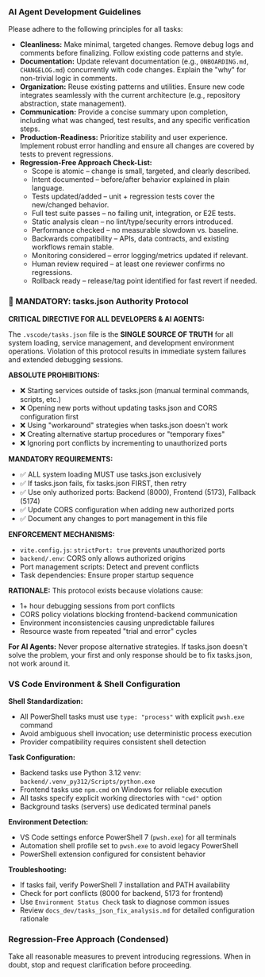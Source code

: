 <!-- RESTORED FILE: Source commit eb8d3c1e5 | Restoration UTC 2025-09-24T00:00:00Z (placeholder) -->

### **AI Agent Development Guidelines**

Please adhere to the following principles for all tasks:

- **Cleanliness:** Make minimal, targeted changes. Remove debug logs and comments before finalizing. Follow existing code patterns and style.
- **Documentation:** Update relevant documentation (e.g., `ONBOARDING.md`, `CHANGELOG.md`) concurrently with code changes. Explain the "why" for non-trivial logic in comments.
- **Organization:** Reuse existing patterns and utilities. Ensure new code integrates seamlessly with the current architecture (e.g., repository abstraction, state management).
- **Communication:** Provide a concise summary upon completion, including what was changed, test results, and any specific verification steps.
- **Production-Readiness:** Prioritize stability and user experience. Implement robust error handling and ensure all changes are covered by tests to prevent regressions.
- **Regression-Free Approach Check-List:**
  - Scope is atomic – change is small, targeted, and clearly described.
  - Intent documented – before/after behavior explained in plain language.
  - Tests updated/added – unit + regression tests cover the new/changed behavior.
  - Full test suite passes – no failing unit, integration, or E2E tests.
  - Static analysis clean – no lint/type/security errors introduced.
  - Performance checked – no measurable slowdown vs. baseline.
  - Backwards compatibility – APIs, data contracts, and existing workflows remain stable.
  - Monitoring considered – error logging/metrics updated if relevant.
  - Human review required – at least one reviewer confirms no regressions.
  - Rollback ready – release/tag point identified for fast revert if needed.

### **🚨 MANDATORY: tasks.json Authority Protocol**

**CRITICAL DIRECTIVE FOR ALL DEVELOPERS & AI AGENTS:**

The `.vscode/tasks.json` file is the **SINGLE SOURCE OF TRUTH** for all system loading, service management, and development environment operations. Violation of this protocol results in immediate system failures and extended debugging sessions.

**ABSOLUTE PROHIBITIONS:**
- ❌ Starting services outside of tasks.json (manual terminal commands, scripts, etc.)
- ❌ Opening new ports without updating tasks.json and CORS configuration first
- ❌ Using "workaround" strategies when tasks.json doesn't work
- ❌ Creating alternative startup procedures or "temporary fixes"
- ❌ Ignoring port conflicts by incrementing to unauthorized ports

**MANDATORY REQUIREMENTS:**
- ✅ ALL system loading MUST use tasks.json exclusively
- ✅ If tasks.json fails, fix tasks.json FIRST, then retry
- ✅ Use only authorized ports: Backend (8000), Frontend (5173), Fallback (5174)
- ✅ Update CORS configuration when adding new authorized ports
- ✅ Document any changes to port management in this file

**ENFORCEMENT MECHANISMS:**
- `vite.config.js`: `strictPort: true` prevents unauthorized ports
- `backend/.env`: CORS only allows authorized origins
- Port management scripts: Detect and prevent conflicts
- Task dependencies: Ensure proper startup sequence

**RATIONALE:**
This protocol exists because violations cause:
- 1+ hour debugging sessions from port conflicts
- CORS policy violations blocking frontend-backend communication
- Environment inconsistencies causing unpredictable failures
- Resource waste from repeated "trial and error" cycles

**For AI Agents:** Never propose alternative strategies. If tasks.json doesn't solve the problem, your first and only response should be to fix tasks.json, not work around it.

### **VS Code Environment & Shell Configuration**

**Shell Standardization:**
- All PowerShell tasks must use `type: "process"` with explicit `pwsh.exe` command
- Avoid ambiguous shell invocation; use deterministic process execution
- Provider compatibility requires consistent shell detection

**Task Configuration:**
- Backend tasks use Python 3.12 venv: `backend/.venv_py312/Scripts/python.exe`
- Frontend tasks use `npm.cmd` on Windows for reliable execution
- All tasks specify explicit working directories with `"cwd"` option
- Background tasks (servers) use dedicated terminal panels

**Environment Detection:**
- VS Code settings enforce PowerShell 7 (`pwsh.exe`) for all terminals
- Automation shell profile set to `pwsh.exe` to avoid legacy PowerShell
- PowerShell extension configured for consistent behavior

**Troubleshooting:**
- If tasks fail, verify PowerShell 7 installation and PATH availability
- Check for port conflicts (8000 for backend, 5173 for frontend)
- Use `Environment Status Check` task to diagnose common issues
- Review `docs_dev/tasks_json_fix_analysis.md` for detailed configuration rationale

### **Regression-Free Approach (Condensed)**
Take all reasonable measures to prevent introducing regressions. When in doubt, stop and request clarification before proceeding.
